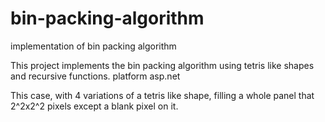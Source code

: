 # bin-packing-algorithm
implementation of bin packing algorithm


This project implements the bin packing algorithm using tetris like shapes and recursive functions.
platform asp.net

This case, with 4 variations of a tetris like shape, filling a whole panel that 2^2x2^2 pixels except a blank pixel on it.
